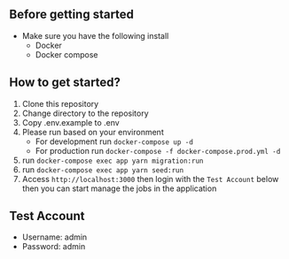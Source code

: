 ## Before getting started
- Make sure you have the following install
    - Docker
    - Docker compose
## How to get started?
1. Clone this repository
2. Change directory to the repository
3. Copy .env.example to .env
4. Please run based on your environment
    - For development run `docker-compose up -d`
    - For production run `docker-compose -f docker-compose.prod.yml -d`
5. run `docker-compose exec app yarn migration:run`
6. run `docker-compose exec app yarn seed:run`
7. Access `http://localhost:3000` then login with the `Test Account` below then you can start manage the jobs in the application
## Test Account
- Username: admin
- Password: admin